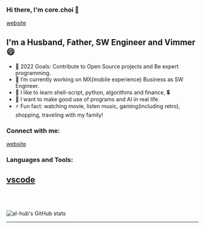 ### Hi there, I'm core.choi 👋
[website]  

<!--
**al-hub/al-hub** is a ✨ _special_ ✨ repository because its `README.md` (this file) appears on your GitHub profile.

Here are some ideas to get you started:

- 🔭 I’m currently working on ...
- 🌱 I’m currently learning ...
- 👯 I’m looking to collaborate on ...
- 🤔 I’m looking for help with ...
- 💬 Ask me about ...
- 📫 How to reach me: ...
- 😄 Pronouns: ...
- ⚡ Fun fact: ...
- 🔭 I just launched my first course: [Become A VS Code SuperHero!][course]!
- 👯 I’m looking to collaborate with other content creators
-->

<!-- reference from https://raw.githubusercontent.com/codeSTACKr/codeSTACKr/master/README.md -->

## I'm a Husband, Father, SW Engineer and Vimmer 😄

- 🥅 2022 Goals: Contribute to Open Source projects and Be expert programming.
- 🔭 I’m currently working on MX(mobile experience) Business as SW Engineer.
- 🌱 I like to learn shell-script, python, algorithms and finance, 💲
- 🤔 I want to make good use of programs and AI in real life.
- ⚡ Fun fact: watching movie, listen music, gaming(including retro), shopping, traveling with my family!

### Connect with me:

[website]
<br />

### Languages and Tools:

[vscode]  
<br />
<br />
---

![al-hub's GitHub stats](https://github-readme-stats.vercel.app/api?username=al-hubID&show_icons=true&theme=radical)

---

[website]: http://132.145.80.83/website/index.html  
[vscode]: https://vscode.dev/  
